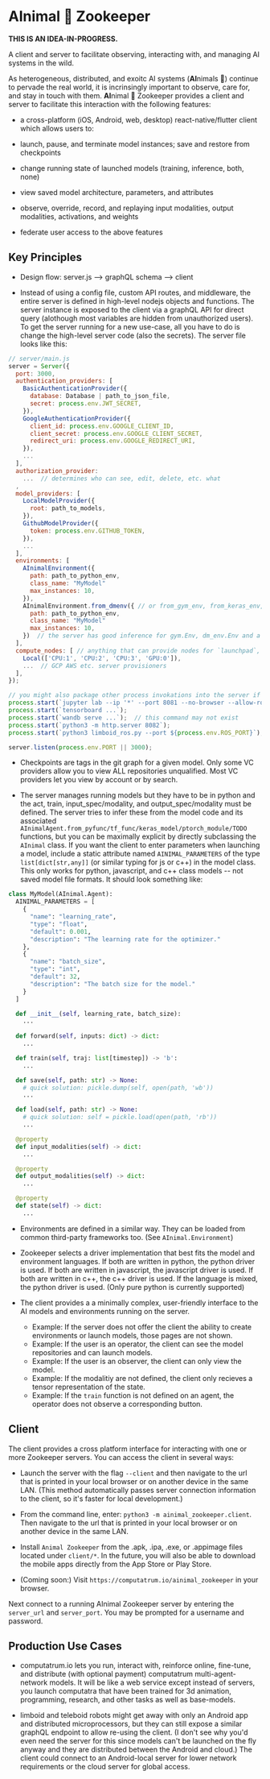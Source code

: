 # **AI**nimal :tiger: Zookeeper

**THIS IS AN IDEA-IN-PROGRESS.**

A client and server to facilitate observing, interacting with, and managing AI systems in the wild.

As heterogeneous, distributed, and exoitc AI systems (**AI**nimals :tiger:) continue to pervade the real world, it is incrinsingly important to observe, care for, and stay in touch with them. **AI**nimal :tiger: Zookeeper provides a client and server to facilitate this interaction with the following features:

- a cross-platform (iOS, Android, web, desktop) react-native/flutter client which allows users to:

- launch, pause, and terminate model instances; save and restore from checkpoints

- change running state of launched models (training, inference, both, none) 

- view saved model architecture, parameters, and attributes

- observe, override, record, and replaying input modalities, output modalities, activations, and weights

- federate user access to the above features

## Key Principles

- Design flow: server.js --> graphQL schema --> client 

- Instead of using a config file, custom API routes, and middleware, the entire server is defined in high-level nodejs objects and functions. The server instance is exposed to the client via a graphQL API for direct query (alothough most variables are hidden from unauthorized users). To get the server running for a new use-case, all you have to do is change the high-level server code (also the secrets). The server file looks like this:
```javascript
// server/main.js
server = Server({
  port: 3000,
  authentication_providers: [
    BasicAuthenticationProvider({
      database: Database | path_to_json_file,
      secret: process.env.JWT_SECRET,
    }),
    GoogleAuthenticationProvider({
      client_id: process.env.GOOGLE_CLIENT_ID,
      client_secret: process.env.GOOGLE_CLIENT_SECRET,
      redirect_uri: process.env.GOOGLE_REDIRECT_URI,
    }),
    ...
  ],
  authorization_provider: 
    ...  // determines who can see, edit, delete, etc. what
  ,
  model_providers: [
    LocalModelProvider({
      root: path_to_models,
    }),
    GithubModelProvider({
      token: process.env.GITHUB_TOKEN,
    }),
    ...
  ],
  environments: [
    AInimalEnvironment({
      path: path_to_python_env,
      class_name: "MyModel"
      max_instances: 10,
    }),
    AInimalEnvironment.from_dmenv({ // or from_gym_env, from_keras_env, from_tfagents_env, TODO
      path: path_to_python_env,
      class_name: "MyModel"
      max_instances: 10,
    })  // the server has good inference for gym.Env, dm_env.Env and a few other standard environment types.
  ],
  compute_nodes: [ // anything that can provide nodes for `launchpad`, `tf`, `torch`, `jax`, or other frameworks to run on
    Local(['CPU:1', 'CPU:2', 'CPU:3', 'GPU:0']),
    ...  // GCP AWS etc. server provisioners
  ],
});

// you might also package other process invokations into the server if your working on something small
process.start(`jupyter lab --ip '*' --port 8081 --no-browser --allow-root --NotebookApp.token=''`);
process.start(`tensorboard ...`);
process.start(`wandb serve ...`);  // this command may not exist
process.start(`python3 -m http.server 8082`);
process.start(`python3 limboid_ros.py --port ${process.env.ROS_PORT}`);

server.listen(process.env.PORT || 3000);
```

- Checkpoints are tags in the git graph for a given model. Only some VC providers allow you to view ALL repositories unqualified. Most VC providers let you view by account or by search.

- The server manages running models but they have to be in python and the act, train, input_spec/modality, and output_spec/modality must be defined. The server tries to infer these from the model code and its associated `AInimalAgent.from_pyfunc/tf_func/keras_model/ptorch_module/TODO` functions, but you can be maximally explicit by directly subclassing the `AInimal` class. If you want the client to enter parameters when launching a model, include a static attribute named `AINIMAL_PARAMETERS` of the type `list[dict[str,any]]` (or similar typing for js or c++) in the model class. This only works for python, javascript, and c++ class models -- not saved model file formats. It should look something like:

```python
class MyModel(AInimal.Agent):
  AINIMAL_PARAMETERS = [
    {
      "name": "learning_rate",
      "type": "float",
      "default": 0.001,
      "description": "The learning rate for the optimizer."
    },
    {
      "name": "batch_size",
      "type": "int",
      "default": 32,
      "description": "The batch size for the model."
    }
  ]

  def __init__(self, learning_rate, batch_size):
    ...
  
  def forward(self, inputs: dict) -> dict:
    ...

  def train(self, traj: list[timestep]) -> 'b':
    ...

  def save(self, path: str) -> None:
    # quick solution: pickle.dump(self, open(path, 'wb'))
    ...

  def load(self, path: str) -> None:
    # quick solution: self = pickle.load(open(path, 'rb'))
    ...

  @property
  def input_modalities(self) -> dict:
    ...

  @property
  def output_modalities(self) -> dict:
    ...

  @property
  def state(self) -> dict:
    ...
```

- Environments are defined in a similar way. They can be loaded from common third-party frameworks too. (See `AInimal.Environment`)

- Zookeeper selects a driver implementation that best fits the model and environment languages. If both are written in python, the python driver is used. If both are written in javascript, the javascript driver is used. If both are written in c++, the c++ driver is used. If the language is mixed, the python driver is used. (Only pure python is currently supported) 

- The client provides a a minimally complex, user-friendly interface to the AI models and environments running on the server. 
  - Example: If the server does not offer the client the ability to create environments or launch models, those pages are not shown.
  - Example: If the user is an operator, the client can see the model repositories and can launch models.
  - Example: If the user is an observer, the client can only view the model.
  - Example: If the modalitiy are not defined, the client only recieves a tensor representation of the state.
  - Example: If the `train` function is not defined on an agent, the operator does not observe a corresponding button.

## Client

The client provides a cross platform interface for interacting with one or more Zookeeper servers. You can access the client in several ways:

- Launch the server with the flag `--client` and then navigate to the url that is printed in your local browser or on another device in the same LAN. (This method automatically passes server connection information to the client, so it's faster for local development.)

- From the command line, enter: `python3 -m ainimal_zookeeper.client`. Then navigate to the url that is printed in your local browser or on another device in the same LAN.

- Install `Animal Zookeeper` from the .apk, .ipa, .exe, or .appimage files located under `client/*`. In the future, you will also be able to download the mobile apps directly from the App Store or Play Store.

- (Coming soon:) Visit `https://computatrum.io/ainimal_zookeeper` in your browser.

Next connect to a running AInimal Zookeeper server by entering the `server_url` and `server_port`. You may be prompted for a username and password.

## Production Use Cases

- computatrum.io lets you run, interact with, reinforce online, fine-tune, and distribute (with optional payment) computatrum multi-agent-network models. It will be like a web service except instead of servers, you launch computatra that have been trained for 3d animation, programming, research, and other tasks as well as base-models. 

- limboid and teleboid robots might get away with only an Android app and distributed microprocessors, but they can still expose a similar graphQL endpoint to allow re-using the client. (I don't see why you'd even need the server for this since models can't be launched on the fly anyway and they are distributed between the Android and cloud.) The client could connect to an Android-local server for lower network requirements or the cloud server for global access.